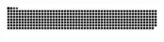 <img src="https://raw.githubusercontent.com/platane/snk/output/github-contribution-grid-snake-dark.svg" alt="Snake animation" />

###